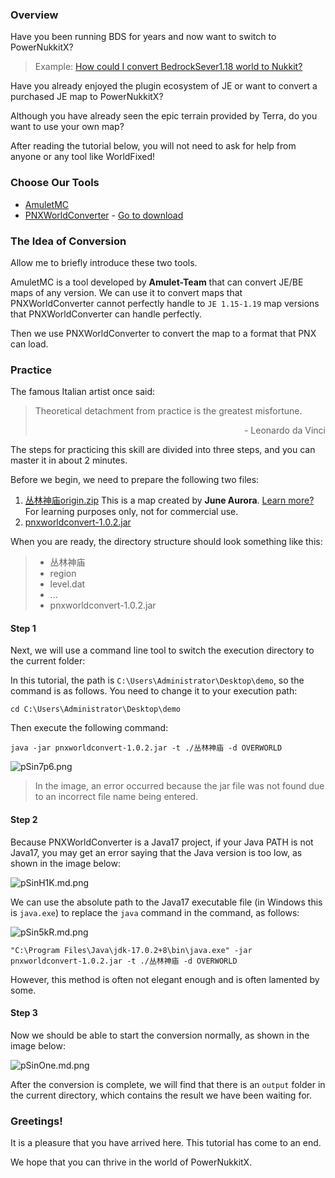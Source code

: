 ### Overview

Have you been running BDS for years and now want to switch to PowerNukkitX?
> Example: [How could I convert BedrockSever1.18 world to Nukkit?](https://cloudburstmc.org/threads/how-could-i-convert-bedrocksever1-18-world-to-nukkit.1449/)

Have you already enjoyed the plugin ecosystem of JE or want to convert a purchased JE map to PowerNukkitX?

Although you have already seen the epic terrain provided by Terra, do you want to use your own map?

After reading the tutorial below, you will not need to ask for help from anyone or any tool like WorldFixed!


### Choose Our Tools

- [AmuletMC](https://www.amuletmc.com/)
- [PNXWorldConverter](https://github.com/PowerNukkitX/PNXWorldConverter) - [Go to download](https://github.com/PowerNukkitX/PNXWorldConverter/releases/latest)


### The Idea of Conversion

Allow me to briefly introduce these two tools.

AmuletMC is a tool developed by **Amulet-Team** that can convert JE/BE maps of any version. We can use it to convert maps that PNXWorldConverter cannot perfectly handle to `JE 1.15-1.19` map versions that PNXWorldConverter can handle perfectly.

Then we use PNXWorldConverter to convert the map to a format that PNX can load.


### Practice

The famous Italian artist once said:

> Theoretical detachment from practice is the greatest misfortune.
> <p align="right">- Leonardo da Vinci</p>

The steps for practicing this skill are divided into three steps, and you can master it in about 2 minutes.

Before we begin, we need to prepare the following two files:

1. [丛林神庙origin.zip](https://res.nullatom.com/res/pnx/docs-world-converter/%E4%B8%9B%E6%9E%97%E7%A5%9E%E5%BA%99origin.zip)
This is a map created by **June Aurora**. [Learn more?](https://space.bilibili.com/23620015 "Learn more?")
For learning purposes only, not for commercial use.
2. [pnxworldconvert-1.0.2.jar](https://res.nullatom.com/res/pnx/docs-world-converter/pnxworldconvert-1.0.2.jar)

When you are ready, the directory structure should look something like this:
> - 丛林神庙
>  - region
>  - level.dat
>  - ...
> - pnxworldconvert-1.0.2.jar

#### Step 1
Next, we will use a command line tool to switch the execution directory to the current folder:

In this tutorial, the path is `C:\Users\Administrator\Desktop\demo`, so the command is as follows. You need to change it to your execution path:

```shell
cd C:\Users\Administrator\Desktop\demo
```
Then execute the following command:

```shell
java -jar pnxworldconvert-1.0.2.jar -t ./丛林神庙 -d OVERWORLD
```
![pSin7p6.png](https://s1.ax1x.com/2023/01/03/pSin7p6.png)
> In the image, an error occurred because the jar file was not found due to an incorrect file name being entered.

#### Step 2

Because PNXWorldConverter is a Java17 project, if your Java PATH is not Java17, you may get an error saying that the Java version is too low, as shown in the image below:

![pSinH1K.md.png](https://s1.ax1x.com/2023/01/03/pSinH1K.md.png)

We can use the absolute path to the Java17 executable file (in Windows this is `java.exe`) to replace the `java` command in the command, as follows:

![pSin5kR.md.png](https://s1.ax1x.com/2023/01/03/pSin5kR.md.png)

```shell
"C:\Program Files\Java\jdk-17.0.2+8\bin\java.exe" -jar pnxworldconvert-1.0.2.jar -t ./丛林神庙 -d OVERWORLD
```
However, this method is often not elegant enough and is often lamented by some.

#### Step 3

Now we should be able to start the conversion normally, as shown in the image below:

![pSinOne.md.png](https://s1.ax1x.com/2023/01/03/pSinOne.md.png)

After the conversion is complete, we will find that there is an `output` folder in the current directory, which contains the result we have been waiting for.


### Greetings!

It is a pleasure that you have arrived here. This tutorial has come to an end.

We hope that you can thrive in the world of PowerNukkitX.

